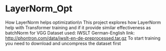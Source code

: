 # LayerNorm_Opt
How LayerNorm helps optimization\n
This project explores how LayerNorm help with Transformer training and if it provide similar effectiveness as batchNorm for VGG
Dataset used: IWSLT German-English
link: http://phontron.com/data/iwslt-en-de-preprocessed.tar.gz
To start training you need to download and uncompress the dataset first
